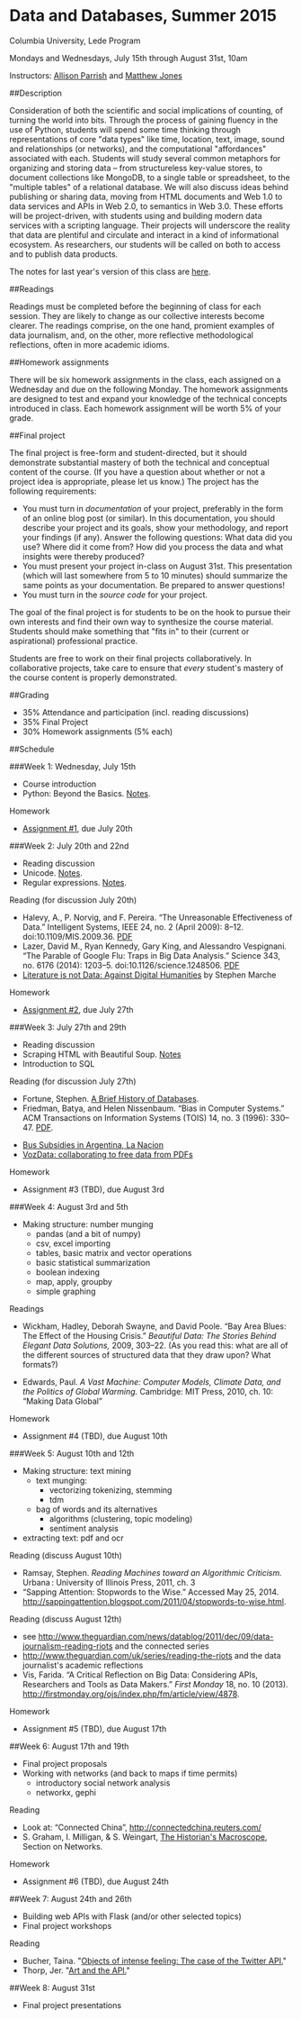 # Data and Databases, Summer 2015

Columbia University, Lede Program

Mondays and Wednesdays, July 15th through August 31st, 10am

Instructors: [Allison Parrish](http://www.decontextualize.com/) and [Matthew
Jones](http://www.columbia.edu/~mj340/)

##Description

Consideration of both the scientific and social implications of counting, of
turning the world into bits. Through the process of gaining fluency in the use
of Python, students will spend some time thinking through representations of
core "data types" like time, location, text, image, sound and relationships (or
networks), and the computational "affordances" associated with each. Students
will study several common metaphors for organizing and storing data – from
structureless key-value stores, to document collections like MongoDB, to a
single table or spreadsheet, to the "multiple tables" of a relational database.
We will also discuss ideas behind publishing or sharing data, moving from HTML
documents and Web 1.0 to data services and APIs in Web 2.0, to semantics in Web
3.0. These efforts will be project-driven, with students using and building
modern data services with a scripting language. Their projects will underscore
the reality that data are plentiful and circulate and interact in a kind of
informational ecosystem. As researchers, our students will be called on both to
access and to publish data products.

The notes for last year's version of this class are
[here](https://github.com/ledeprogram/courses/tree/master/databases).


##Readings

Readings must be completed before the beginning of class for each session. They
are likely to change as our collective interests become clearer. The readings
comprise, on the one hand, promient examples of data journalism, and, on the
other, more reflective methodological reflections, often in more academic
idioms.


##Homework assignments

There will be six homework assignments in the class, each assigned on a
Wednesday and due on the following Monday. The homework assignments are
designed to test and expand your knowledge of the technical concepts introduced
in class. Each homework assignment will be worth 5% of your grade.


##Final project

The final project is free-form and student-directed, but it should demonstrate
substantial mastery of both the technical and conceptual content of the course.
(If you have a question about whether or not a project idea is appropriate,
please let us know.) The project has the following requirements:

* You must turn in *documentation* of your project, preferably in the form of
  an online blog post (or similar).  In this documentation, you should
  describe your project and its goals, show your methodology, and report
  your findings (if any). Answer the following questions: What data did you
  use? Where did it come from? How did you process the data and what insights
  were thereby produced?
* You must present your project in-class on August 31st. This presentation
  (which will last somewhere from 5 to 10 minutes) should summarize the same
  points as your documentation. Be prepared to answer questions!
* You must turn in the *source code* for your project.

The goal of the final project is for students to be on the hook to pursue their
own interests and find their own way to synthesize the course material.
Students should make something that "fits in" to their (current or
aspirational) professional practice.

Students are free to work on their final projects collaboratively. In
collaborative projects, take care to ensure that *every* student's mastery of
the course content is properly demonstrated.


##Grading

- 35% Attendance and participation (incl. reading discussions)
- 35% Final Project
- 30% Homework assignments (5% each)


##Schedule

###Week 1: Wednesday, July 15th

* Course introduction
* Python: Beyond the Basics. [Notes](01_Python_Beyond_the_Basics.ipynb).

Homework

* [Assignment #1](Homework_1.ipynb), due July 20th


###Week 2: July 20th and 22nd

* Reading discussion
* Unicode. [Notes](02_Unicode.ipynb).
* Regular expressions. [Notes](03_Strings_and_Regular_Expressions.ipynb).

Reading (for discussion July 20th)

* Halevy, A., P. Norvig, and F. Pereira. “The Unreasonable Effectiveness of Data.” Intelligent Systems, IEEE 24, no. 2 (April 2009): 8–12. doi:10.1109/MIS.2009.36. [PDF](http://static.googleusercontent.com/media/research.google.com/en/us/pubs/archive/35179.pdf)
* Lazer, David M., Ryan Kennedy, Gary King, and Alessandro Vespignani. “The Parable of Google Flu: Traps in Big Data Analysis.” Science 343, no. 6176 (2014): 1203–5. doi:10.1126/science.1248506. [PDF](http://gking.harvard.edu/files/gking/files/0314policyforumff.pdf)
* [Literature is not Data: Against Digital Humanities](https://lareviewofbooks.org/essay/literature-is-not-data-against-digital-humanities) by Stephen Marche

Homework

* [Assignment #2](Homework_2.ipynb), due July 27th


###Week 3: July 27th and 29th

* Reading discussion
* Scraping HTML with Beautiful Soup. [Notes](04_Markup.ipynb)
* Introduction to SQL

Reading (for discussion July 27th)

* Fortune, Stephen. [A Brief History of Databases](http://vvvnt.com/media/history-of-databases).
* Friedman, Batya, and Helen Nissenbaum. “Bias in Computer Systems.” ACM Transactions on Information Systems (TOIS) 14, no. 3 (1996): 330–47. [PDF](http://static.decontextualize.com/pdf/biasincomputers.pdf).
+ [Bus Subsidies in Argentina, La Nacion](http://datajournalismhandbook.org/1.0/en/case_studies_14.html) 
+ [VozData: collaborating to free data from PDFs](http://blogs.lanacion.com.ar/projects/data/vozdata/)

Homework

* Assignment #3 (TBD), due August 3rd


###Week 4: August 3rd and 5th

* Making structure: number munging
    * pandas (and a bit of numpy)
    * csv, excel importing
    * tables, basic matrix and vector operations
    * basic statistical summarization
    * boolean indexing
    * map, apply, groupby
    * simple graphing

Readings

* Wickham, Hadley, Deborah Swayne, and David Poole. “Bay Area Blues:
The Effect of the Housing Crisis.” *Beautiful Data: The Stories Behind
Elegant Data Solutions,* 2009, 303–22.  (As you read this: what are all of the different sources of
structured data that they draw upon? What formats?)

* Edwards, Paul. *A Vast Machine: Computer Models, Climate Data, and
the Politics of Global Warming.* Cambridge: MIT Press, 2010, ch. 10:
“Making Data Global”

Homework 

* Assignment #4 (TBD), due August 10th

###Week 5: August 10th and 12th

* Making structure: text mining
    * text munging:
        - vectorizing tokenizing, stemming
        - tdm
    * bag of words and its alternatives
        - algorithms (clustering, topic modeling)
        - sentiment analysis
* extracting text: pdf and ocr

Reading (discuss August 10th)

* Ramsay, Stephen. *Reading Machines toward an Algorithmic Criticism.*
Urbana : University of Illinois Press, 2011, ch. 3
* “Sapping Attention: Stopwords to the Wise.” Accessed May 25, 2014.
http://sappingattention.blogspot.com/2011/04/stopwords-to-wise.html.

Reading (discuss August 12th)

* see http://www.theguardian.com/news/datablog/2011/dec/09/data-journalism-reading-riots and the connected series
* http://www.theguardian.com/uk/series/reading-the-riots and the data journalist's academic reflections
* Vis, Farida. “A Critical Reflection on Big Data: Considering APIs,
Researchers and Tools as Data Makers.” *First Monday* 18, no. 10 (2013).
http://firstmonday.org/ojs/index.php/fm/article/view/4878.

Homework

* Assignment #5 (TBD), due August 17th

##Week 6: August 17th and 19th

* Final project proposals
* Working with networks (and back to maps if time permits)
    * introductory social network analysis
    * networkx, gephi

Reading

* Look at: “Connected China”, http://connectedchina.reuters.com/
* S. Graham, I. Milligan, & S. Weingart, [The Historian's
Macroscope](http://www.themacroscope.org/),  Section on Networks.

Homework

* Assignment #6 (TBD), due August 24th


##Week 7: August 24th and 26th

* Building web APIs with Flask (and/or other selected topics)
* Final project workshops

Reading

- Bucher, Taina. "[Objects of intense feeling: The case of the Twitter API.](http://computationalculture.net/article/objects-of-intense-feeling-the-case-of-the-twitter-api)"
- Thorp, Jer. "[Art and the API.](http://blog.blprnt.com/blog/blprnt/art-and-the-api)"

##Week 8: August 31st

* Final project presentations

